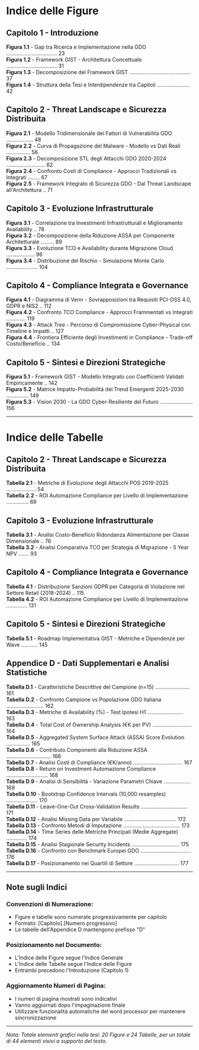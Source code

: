 # Indice delle Figure

## Capitolo 1 - Introduzione

**Figura 1.1** - Gap tra Ricerca e Implementazione nella GDO .................................. 23  
**Figura 1.2** - Framework GIST - Architettura Concettuale .................................. 31  
**Figura 1.3** - Decomposizione del Framework GIST ......................................... 37  
**Figura 1.4** - Struttura della Tesi e Interdipendenze tra Capitoli ...................... 42  

## Capitolo 2 - Threat Landscape e Sicurezza Distribuita

**Figura 2.1** - Modello Tridimensionale dei Fattori di Vulnerabilità GDO .................. 48  
**Figura 2.2** - Curva di Propagazione del Malware - Modello vs Dati Reali ................ 56  
**Figura 2.3** - Decomposizione STL degli Attacchi GDO 2020-2024 .......................... 62  
**Figura 2.4** - Confronto Costi di Compliance - Approcci Tradizionali vs Integrati ........ 67  
**Figura 2.5** - Framework Integrato di Sicurezza GDO - Dal Threat Landscape all'Architettura .. 71  

## Capitolo 3 - Evoluzione Infrastrutturale

**Figura 3.1** - Correlazione tra Investimenti Infrastrutturali e Miglioramento Availability .. 78  
**Figura 3.2** - Decomposizione della Riduzione ASSA per Componente Architetturale ......... 89  
**Figura 3.3** - Evoluzione TCO e Availability durante Migrazione Cloud ................... 96  
**Figura 3.4** - Distribuzione del Rischio - Simulazione Monte Carlo ..................... 104  

## Capitolo 4 - Compliance Integrata e Governance

**Figura 4.1** - Diagramma di Venn - Sovrapposizioni tra Requisiti PCI-DSS 4.0, GDPR e NIS2 .. 112  
**Figura 4.2** - Confronto TCO Compliance - Approcci Frammentati vs Integrati ............. 119  
**Figura 4.3** - Attack Tree - Percorso di Compromissione Cyber-Physical con Timeline e Impatti .. 127  
**Figura 4.4** - Frontiera Efficiente degli Investimenti in Compliance - Trade-off Costo/Beneficio .. 134  

## Capitolo 5 - Sintesi e Direzioni Strategiche

**Figura 5.1** - Framework GIST - Modello Integrato con Coefficienti Validati Empiricamente .. 142  
**Figura 5.2** - Matrice Impatto-Probabilità dei Trend Emergenti 2025-2030 ............... 149  
**Figura 5.3** - Vision 2030 - La GDO Cyber-Resiliente del Futuro ...................... 156  

---

# Indice delle Tabelle

## Capitolo 2 - Threat Landscape e Sicurezza Distribuita

**Tabella 2.1** - Metriche di Evoluzione degli Attacchi POS 2019-2025 .................... 54  
**Tabella 2.2** - ROI Automazione Compliance per Livello di Implementazione ............... 69  

## Capitolo 3 - Evoluzione Infrastrutturale

**Tabella 3.1** - Analisi Costo-Beneficio Ridondanza Alimentazione per Classe Dimensionale .. 76  
**Tabella 3.2** - Analisi Comparativa TCO per Strategia di Migrazione - 5 Year NPV ....... 93  

## Capitolo 4 - Compliance Integrata e Governance

**Tabella 4.1** - Distribuzione Sanzioni GDPR per Categoria di Violazione nel Settore Retail (2018-2024) .. 115  
**Tabella 4.2** - ROI Automazione Compliance per Livello di Implementazione .............. 131  

## Capitolo 5 - Sintesi e Direzioni Strategiche

**Tabella 5.1** - Roadmap Implementativa GIST - Metriche e Dipendenze per Wave ........... 145  

## Appendice D - Dati Supplementari e Analisi Statistiche

**Tabella D.1** - Caratteristiche Descrittive del Campione (n=15) ....................... 161  
**Tabella D.2** - Confronto Campione vs Popolazione GDO Italiana ......................... 162  
**Tabella D.3** - Metriche di Availability (%) - Test Ipotesi H1 ........................ 163  
**Tabella D.4** - Total Cost of Ownership Analysis (€K per PV) .......................... 164  
**Tabella D.5** - Aggregated System Surface Attack (ASSA) Score Evolution ................ 165  
**Tabella D.6** - Contributo Componenti alla Riduzione ASSA .............................. 166  
**Tabella D.7** - Analisi Costi di Compliance (€K/anno) ................................. 167  
**Tabella D.8** - Return on Investment Automazione Compliance ............................ 168  
**Tabella D.9** - Analisi di Sensibilità - Variazione Parametri Chiave .................. 169  
**Tabella D.10** - Bootstrap Confidence Intervals (10,000 resamples) ..................... 170  
**Tabella D.11** - Leave-One-Out Cross-Validation Results ............................... 171  
**Tabella D.12** - Analisi Missing Data per Variabile ................................... 172  
**Tabella D.13** - Confronto Metodi di Imputazione ...................................... 173  
**Tabella D.14** - Time Series delle Metriche Principali (Medie Aggregate) .............. 174  
**Tabella D.15** - Analisi Stagionale Security Incidents ................................ 175  
**Tabella D.16** - Confronto con Benchmark Europei GDO .................................. 176  
**Tabella D.17** - Posizionamento nei Quartili di Settore .............................. 177  

---

## Note sugli Indici

### Convenzioni di Numerazione:
- Figure e tabelle sono numerate progressivamente per capitolo
- Formato: [Capitolo].[Numero progressivo]
- Le tabelle dell'Appendice D mantengono prefisso "D"

### Posizionamento nel Documento:
- L'Indice delle Figure segue l'Indice Generale
- L'Indice delle Tabelle segue l'Indice delle Figure
- Entrambi precedono l'Introduzione (Capitolo 1)

### Aggiornamento Numeri di Pagina:
- I numeri di pagina mostrati sono indicativi
- Vanno aggiornati dopo l'impaginazione finale
- Utilizzare funzionalità automatiche del word processor per mantenere sincronizzazione

---

*Nota: Totale elementi grafici nella tesi: 20 Figure e 24 Tabelle, per un totale di 44 elementi visivi a supporto del testo.*